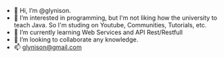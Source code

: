 - 👋 Hi, I’m @glynison.
- 👀 I’m interested in programming, but I'm not liking how the university to teach Java. So I'm studing on Youtube, Communities, Tutorials, etc.
- 🌱 I’m currently learning Web Services and API Rest/Restfull
- 💞️ I’m looking to collaborate any knowledge.
- 📫 glynison@gmail.com

<!---
glynison/glynison is a ✨ special ✨ repository because its `README.md` (this file) appears on your GitHub profile.
You can click the Preview link to take a look at your changes.
--->
